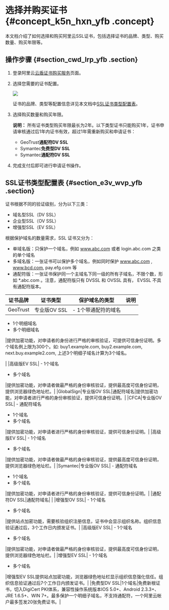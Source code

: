 # 选择并购买证书 {#concept_k5n_hxn_yfb .concept}

本文档介绍了如何选择和购买阿里云SSL证书，包括选择证书的品牌、类型、购买数量、购买年限等。

## 操作步骤 {#section_cwd_lrp_yfb .section}

1.  登录阿里云[云盾证书购买服务](http://icms.alibaba-inc.com/tasks/submitted/review/127219?version=447)页面。
2.  选择您需要的证书配置。

    ![](http://static-aliyun-doc.oss-cn-hangzhou.aliyuncs.com/assets/img/65312/155020004933353_zh-CN.png)

    证书的品牌、类型等配置信息详见本文档中[SSL证书类型配置表](#section_e3v_wvp_yfb)。

3.  选择购买数量和购买年限。

    **说明：** 所有证书类型购买年限最长为2年。以下类型证书只能购买1年，证书申请审核通过后1年内证书有效，超过1年需重新购买和申请证书：

    -   GeoTrust**通配符DV SSL**
    -   Symantec**免费型DV SSL**
    -   Symantec**通配符DV SSL**
4.  完成支付后即可进行申请证书操作。

## SSL证书类型配置表 {#section_e3v_wvp_yfb .section}

证书根据不同的验证级别，分为以下三类：

-   域名型SSL（DV SSL）
-   企业型SSL（OV SSL）
-   增强型SSL（EV SSL）

根据保护域名的数量需求，SSL 证书又分为：

-   单域名版：只保护一个域名，例如 www.abc.com 或者 login.abc.com 之类的单个域名
-   多域名版：一张证书可以保护多个域名，例如同时保护 www.abc.com , www.bcd.com, pay.efg.com 等
-   通配符版：一张证书保护同一个主域名下同一级的所有子域名，不限个数，形如 \*.abc.com 。注意，通配符版只有 DVSSL 和 OVSSL 具有， EVSSL 不具有通配符版本。

|证书品牌|证书类型|保护域名的类型|说明|
|----|----|-------|--|
|GeoTrust|专业版OV SSL| -   1个带通配符的域名
-   1个明细域名
-   多个明细域名

 |提供加密功能，对申请者的身份进行严格的审核验证，可提供可信身份证明。多个域名例上限为300个。如: buy1.example.com, buy2.example.com, next.buy.example2.com, 上述3个明细子域名计算为3个域名。

|
|高级版EV SSL| -   1个域名
-   多个域名

 |提供加密功能，对申请者做最严格的身份审核验证，提供最高度可信身份证明，提供浏览器绿色地址栏。|
|GlobalSign|专业版OV SSL|通配符域名|提供加密功能，对申请者进行严格的身份审核验证，提供可信身份证明。|
|CFCA|专业版OV SSL| -   通配符域名
-   1个域名
-   多个域名

 |提供加密功能，对申请者进行严格的身份审核验证，提供可信身份证明。|
|高级版EV SSL| -   1个域名
-   多个域名

 |提供加密功能，对申请者做最严格的身份审核验证，提供最高度可信身份证明，提供浏览器绿色地址栏。|
|Symantec|专业版OV SSL| -   通配符域名
-   1个域名
-   多个域名

 |提供加密功能，对申请者进行严格的身份审核验证，提供可信身份证明。|
|通配符DV SSL|通配符域名| |
|增强型OV SSL| -   1个域名
-   多个域名

 |提供站点加密功能，需要核验组织注册信息，证书中会显示组织名称。组织信息验证通过后，3个工作日内颁发证书。|
|高级版EV SSL| -   1个域名
-   多个域名

 |提供加密功能，对申请者做最严格的身份审核验证，提供最高度可信身份证明，提供浏览器绿色地址栏。|
|增强型EV SSL| -   1个域名
-   多个域名

 |增强型EV SSL提供站点加密功能，浏览器绿色地址栏显示组织信息强化信任。组织信息验证通过后7个工作日内颁发证书。|
|免费型DV SSL|1个域名|免费新根证书，切入DigiCert PKI体系，兼容性操作系统版本IOS 5.0+、Android 2.3.3+、JRE 1.6.5+、WIN 7+。最多保护一个明细子域名，不支持通配符，一个阿里云帐户最多签发20张免费证书。|


